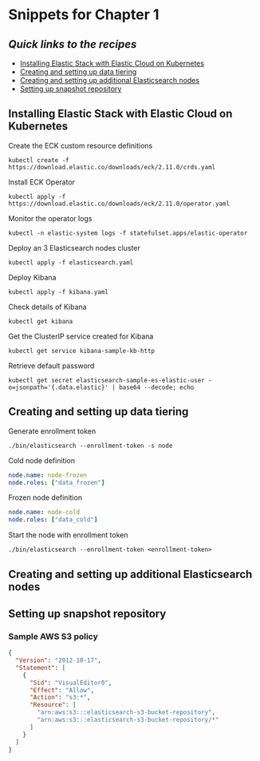 # Snippets for Chapter 1

## <em>Quick links to the recipes</em>
* [Installing Elastic Stack with Elastic Cloud on Kubernetes](#installing-elastic-stack-with-elastic-cloud-on-kubernetes)
* [Creating and setting up data tiering](#creating-and-setting-up-data-tiering)
* [Creating and setting up additional Elasticsearch nodes](#creating-and-setting-up-additional-elasticsearch-nodes)
* [Setting up snapshot repository](#setting-up-snapshot-repository)



## Installing Elastic Stack with Elastic Cloud on Kubernetes

Create the ECK custom resource definitions
```console
kubectl create -f https://download.elastic.co/downloads/eck/2.11.0/crds.yaml
```
Install ECK Operator
```console
kubectl apply -f https://download.elastic.co/downloads/eck/2.11.0/operator.yaml
```
Monitor the operator logs
```console
kubectl -n elastic-system logs -f statefulset.apps/elastic-operator
```
Deploy an  3 Elasticsearch nodes cluster
```console
kubectl apply -f elasticsearch.yaml
```
Deploy Kibana 
```console
kubectl apply -f kibana.yaml
```
Check details of Kibana
```console
kubectl get kibana
```
Get the ClusterIP service created for Kibana 
```console
kubectl get service kibana-sample-kb-http
```
Retrieve default password
```console
kubectl get secret elasticsearch-sample-es-elastic-user -o=jsonpath='{.data.elastic}' | base64 --decode; echo
```

## Creating and setting up data tiering
Generate enrollment token
```console
./bin/elasticsearch --enrollment-token -s node 
```
Cold node definition
```yaml
node.name: node-frozen
node.roles: ["data_frozen"] 
```
Frozen node definition
```yaml
node.name: node-cold  
node.roles: ["data_cold"] 
```
Start the node with enrollment token
```console
./bin/elasticsearch --enrollment-token <enrollment-token>
```

## Creating and setting up additional Elasticsearch nodes

## Setting up snapshot repository

### Sample AWS S3 policy
```json
{
  "Version": "2012-10-17",
  "Statement": [
    {
      "Sid": "VisualEditor0",
      "Effect": "Allow",
      "Action": "s3:*",
      "Resource": [
        "arn:aws:s3:::elasticsearch-s3-bucket-repository",
        "arn:aws:s3:::elasticsearch-s3-bucket-repository/*"
      ]
    }
  ]
}
```


